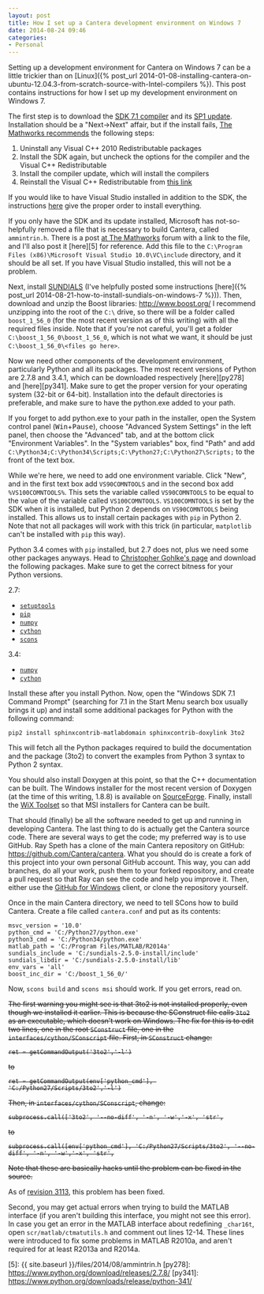 ```yaml
---
layout: post
title: How I set up a Cantera development environment on Windows 7
date: 2014-08-24 09:46
categories:
- Personal
---
```

Setting up a development environment for Cantera on Windows 7 can be a little
trickier than on [Linux]({% post_url 2014-01-08-installing-cantera-on-ubuntu-12.04.3-from-scratch-source-with-Intel-compilers %}).
This post contains instructions for how I set up my development environment on Windows 7.
<!--more-->

The first step is to download the [SDK 7.1 compiler][1] and its [SP1 update][2].
Installation should be a "Next->Next" affair, but if the install fails,
[The Mathworks recommends][3] the following steps:

1. Uninstall any Visual C++ 2010 Redistributable packages
2. Install the SDK again, but uncheck the options for the compiler and the Visual C++ Redistributable
3. Install the compiler update, which will install the compilers
4. Reinstall the Visual C++ Redistributable from [this link](http://www.microsoft.com/en-us/download/details.aspx?id=14632)

If you would like to have Visual Studio installed in addition to the SDK, the instructions
[here](http://blogs.msdn.com/b/vcblog/archive/2011/03/31/10148110.aspx) give the proper
order to install everything.

If you only have the SDK and its update installed, Microsoft has not-so-helpfully
removed a file that is necessary to build Cantera, called `ammintrin.h`. There is a
post [at The Mathworks][4] forum with a link to the file, and I'll also post it
[here][5] for reference. Add this file to the `C:\Program Files (x86)\Microsoft Visual Studio 10.0\VC\include`
directory, and it should be all set. If you have Visual Studio installed,
this will not be a problem.

Next, install [SUNDIALS](http://computation.llnl.gov/casc/sundials/main.html) (I've helpfully
posted some instructions [here]({% post_url 2014-08-21-how-to-install-sundials-on-windows-7 %})).
Then, download and unzip the Boost libraries: <http://www.boost.org/>
I recommend unzipping into the root of the `C:\` drive, so there will be a folder called
`boost_1_56_0` (for the most recent version as of this writing) with all the required files inside.
Note that if you're not careful, you'll get a folder `C:\boost_1_56_0\boost_1_56_0`, which
is not what we want, it should be just `C:\boost_1_56_0\<files go here>`.

Now we need other components of the development environment, particularly Python
and all its packages. The most recent versions of Python are 2.7.8 and 3.4.1, which
can be downloaded respectively [here][py278] and [here][py341]. Make sure to get the
proper version for your operating system (32-bit or 64-bit).
Installation into the default directories is preferable, and make sure
to have the python.exe added to your path.

If you forget to add python.exe to your path
in the installer, open the System control panel (<kbd>Win</kbd>+<kbd>Pause</kbd>), choose
"Advanced System Settings" in the left panel, then choose the "Advanced" tab, and at the
bottom click "Environment Variables". In the "System variables" box, find "Path" and add
`C:\Python34;C:\Python34\Scripts;C:\Python27;C:\Python27\Scripts;` to the front of the
text box.

While we're here, we need to add one environment variable. Click "New", and in the
first text box add `VS90COMNTOOLS` and in the second box add `%VS100COMNTOOLS%`. This
sets the variable called `VS90COMNTOOLS` to be equal to the value of the variable called
`VS100COMNTOOLS`. `VS100COMNTOOLS` is set by the SDK when it is installed, but Python 2
depends on `VS90COMNTOOLS` being installed. This allows us to install certain packages
with `pip` in Python 2. Note that not all packages will work with this trick (in particular,
`matplotlib` can't be installed with `pip` this way).

Python 3.4 comes with `pip` installed, but 2.7 does not, plus we need some other packages anyways.
Head to [Christopher Gohlke's page](http://www.lfd.uci.edu/~gohlke/pythonlibs/) and download
the following packages. Make sure to get the correct bitness for your Python versions.

2.7:

-   [`setuptools`](http://www.lfd.uci.edu/~gohlke/pythonlibs/#setuptools)
-   [`pip`](http://www.lfd.uci.edu/~gohlke/pythonlibs/#pip)
-   [`numpy`](http://www.lfd.uci.edu/~gohlke/pythonlibs/#numpy)
-   [`cython`](http://www.lfd.uci.edu/~gohlke/pythonlibs/#cython)
-   [`scons`](http://www.lfd.uci.edu/~gohlke/pythonlibs/#scons)

3.4:

-   [`numpy`](http://www.lfd.uci.edu/~gohlke/pythonlibs/#numpy)
-   [`cython`](http://www.lfd.uci.edu/~gohlke/pythonlibs/#cython)

Install these after you install Python.
Now, open the "Windows SDK 7.1 Command Prompt" (searching for 7.1 in the Start Menu search
box usually brings it up) and install some additional packages for Python with the following command:

    pip2 install sphinxcontrib-matlabdomain sphinxcontrib-doxylink 3to2

This will fetch all the Python packages required to build the documentation and the package (3to2) to
convert the examples from Python 3 syntax to Python 2 syntax.

You should also install Doxygen at this point, so that the C++ documentation can be built.
The Windows installer for the most recent version of Doxygen (at the time of this writing, 1.8.8)
is available on [SourceForge](http://sourceforge.net/projects/doxygen/files/rel-1.8.8/doxygen-1.8.8-setup.exe).
Finally, install the [WiX Toolset](http://wixtoolset.org/) so that MSI installers for Cantera
can be built.

That should (finally) be all the software needed to get up and running in developing Cantera.
The last thing to do is actually get the Cantera source code.
There are several ways to get the code; my preferred way is to use GitHub.
Ray Speth has a clone of the main Cantera repository on GitHub: <https://github.com/Cantera/cantera>.
What you should do is create a fork of this project into your own personal GitHub account.
This way, you can add branches, do all your work, push them to your forked repository,
and create a pull request so that Ray can see the code and help you improve it.
Then, either use the [GitHub for Windows](http://windows.github.com) client, or clone
the repository yourself.

Once in the main Cantera directory, we need to tell SCons how to build Cantera.
Create a file called `cantera.conf` and put as its contents:

    msvc_version = '10.0'
    python_cmd = 'C:/Python27/python.exe'
    python3_cmd = 'C:/Python34/python.exe'
    matlab_path = 'C:/Program Files/MATLAB/R2014a'
    sundials_include = 'C:/sundials-2.5.0-install/include'
    sundials_libdir = 'C:/sundials-2.5.0-install/lib'
    env_vars = 'all'
    boost_inc_dir = 'C:/boost_1_56_0/'

Now, `scons build` and `scons msi` should work. If you get errors, read on.

<s>The first warning you might see is that 3to2 is not installed properly, even
though we installed it earlier. This is because the SConstruct file calls <code>3to2</code>
as an executable, which doesn't work on Windows. The fix for this is to edit
two lines, one in the root <code>SConstruct</code> file, one in the <code>interfaces/cython/SConscript</code>
file. First, in <code>SConstruct</code> change:

<pre><code>ret = getCommandOutput('3to2','-l')</code></pre>

to

<pre><code>ret = getCommandOutput(env['python_cmd'], 'C:/Python27/Scripts/3to2','-l')</code></pre>

Then, in <code>interfaces/cython/SConscript</code>, change:

<pre><code>subprocess.call(['3to2', '--no-diff', '-n', '-w','-x', 'str',</code></pre>

to

<pre><code>subprocess.call([env['python_cmd'], 'C:/Python27/Scripts/3to2', '--no-diff', '-n', '-w','-x', 'str',</code></pre>

Note that these are basically hacks until the problem can be fixed in the source.</s>

As of [revision 3113](https://code.google.com/p/cantera/source/detail?r=3113), this problem has been fixed.

Second, you may get actual errors when trying to build the MATLAB interface
(if you aren't building this interface, you might not see this error).
In case you get an error in the MATLAB interface about redefining `_char16t`,
open `scr/matlab/ctmatutils.h` and comment out lines 12-14. These lines
were introduced to fix some problems in MATLAB R2010a, and aren't required
for at least R2013a and R2014a.

[1]: http://www.microsoft.com/en-us/download/details.aspx?id=8279
[2]: http://www.microsoft.com/en-us/download/details.aspx?id=4422
[3]: http://www.mathworks.com/matlabcentral/answers/95039-why-does-the-sdk-7-1-installation-fail-with-an-installation-failed-message-on-my-windows-system
[4]: http://www.mathworks.com/matlabcentral/answers/90383-fix-problem-when-mex-cpp-file
[5]: {{ site.baseurl }}/files/2014/08/ammintrin.h
[py278]: https://www.python.org/download/releases/2.7.8/
[py341]: https://www.python.org/downloads/release/python-341/
